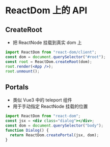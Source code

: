 # ReactDom 上的 API

## CreateRoot

- 把 ReactNode 挂载到真实 dom 上

```jsx
import ReactDom from "react-dom/client";
const dom = document.querySelector("#root");
const root = ReactDom.createRoot(dom);
root.render(<App />);
root.unmount();
```

## Portals

- 类似 Vue3 中的 teleport 组件
- 用于手动指定 ReactNode 挂载的位置

```jsx
import ReactDom from "react-dom";
const jsx = <div class="dialog"></div>;
const dom = document.querySelector("body");
function Dialog() {
  return ReactDom.createPortal(jsx, dom);
}
```
